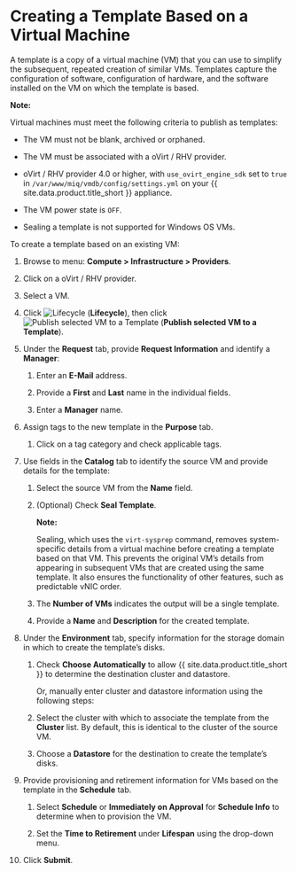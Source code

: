 # Creating a Template Based on a Virtual Machine

A template is a copy of a virtual machine (VM) that you can use to
simplify the subsequent, repeated creation of similar VMs. Templates
capture the configuration of software, configuration of hardware, and
the software installed on the VM on which the template is based.

**Note:**

Virtual machines must meet the following criteria to publish as
templates:

  - The VM must not be blank, archived or orphaned.

  - The VM must be associated with a oVirt / RHV provider.

  - oVirt / RHV provider 4.0 or higher, with
    `use_ovirt_engine_sdk` set to `true` in
    `/var/www/miq/vmdb/config/settings.yml` on your
    {{ site.data.product.title_short }} appliance.

  - The VM power state is `OFF`.

  - Sealing a template is not supported for Windows OS VMs.

To create a template based on an existing VM:

1.  Browse to menu: **Compute > Infrastructure > Providers**.

2.  Click on a oVirt / RHV provider.

3.  Select a VM.

4.  Click ![Lifecycle](../images/2007.png) (**Lifecycle**), then click
    ![Publish selected VM to a Template](../images/import.png) (**Publish
    selected VM to a Template**).

5.  Under the **Request** tab, provide **Request Information** and
    identify a **Manager**:

    1.  Enter an **E-Mail** address.

    2.  Provide a **First** and **Last** name in the individual fields.

    3.  Enter a **Manager** name.

6.  Assign tags to the new template in the **Purpose** tab.

    1.  Click on a tag category and check applicable tags.

7.  Use fields in the **Catalog** tab to identify the source VM and
    provide details for the template:

    1.  Select the source VM from the **Name** field.

    2.  (Optional) Check **Seal Template**.

        **Note:**

        Sealing, which uses the `virt-sysprep` command, removes
        system-specific details from a virtual machine before creating a
        template based on that VM. This prevents the original VM’s
        details from appearing in subsequent VMs that are created using
        the same template. It also ensures the functionality of other
        features, such as predictable vNIC order.
        
    3.  The **Number of VMs** indicates the output will be a single
        template.

    4.  Provide a **Name** and **Description** for the created template.

8.  Under the **Environment** tab, specify information for the storage
    domain in which to create the template’s disks.

    1.  Check **Choose Automatically** to allow {{ site.data.product.title_short }}
        to determine the destination cluster and datastore.

        Or, manually enter cluster and datastore information using the
        following steps:

    2.  Select the cluster with which to associate the template from the
        **Cluster** list. By default, this is identical to the cluster
        of the source VM.

    3.  Choose a **Datastore** for the destination to create the
        template’s disks.

9.  Provide provisioning and retirement information for VMs based on the
    template in the **Schedule** tab.

    1.  Select **Schedule** or **Immediately on Approval** for
        **Schedule Info** to determine when to provision the VM.

    2.  Set the **Time to Retirement** under **Lifespan** using the
        drop-down menu.

10. Click **Submit**.
